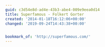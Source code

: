 ```yaml
---
guid: c3d54e8d-ad4e-43b3-abe4-009e9eea0d14
title: Superfamous - Folkert Gorter
created: '2014-01-18T16:12:06+00:00'
changed: '2019-09-24T14:43:38+00:00'


bookmark_of: 'http://superfamous.com/'
---
```




